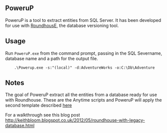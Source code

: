 PoweruP
-----------
PoweruP is a tool to extract entities from SQL Server. It has been developed for use with 
 [RoundhousE](https://github.com/chucknorris/roundhouse), the database versioning tool.
 
Usage
-----
Run `PoweruP.exe` from the command prompt, passing in the SQL Severname, database name and
a path for the output file.

		.\Powerup.exe -s:"(local)" -d:AdventureWorks -o:C:\Db\Adventure
		
Notes
-----
The goal of PoweruP extract all the entities from a database ready for use with
Roundhouse. These are the Anytime scripts and PoweruP will apply the second template
described [here](https://github.com/chucknorris/roundhouse/wiki/Anytimescripts)

For a walkthrough see this blog post http://keithbloom.blogspot.co.uk/2012/05/roundhouse-with-legacy-database.html